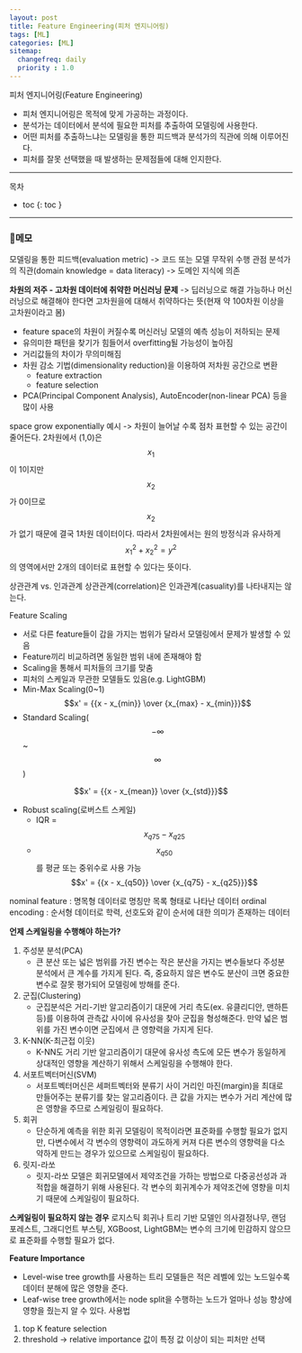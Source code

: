 ```yaml
---
layout: post
title: Feature Engineering(피처 엔지니어링)   
tags: [ML]
categories: [ML]
sitemap:
  changefreq: daily
  priority : 1.0
---
```


피처 엔지니어링(Feature Engineering)
+ 피처 엔지니어링은 목적에 맞게 가공하는 과정이다. 
+ 분석가는 데이터에서 분석에 필요한 피처를 추출하여 모델링에 사용한다.
+ 어떤 피처를 추출하느냐는 모델링을 통한 피드백과 분석가의 직관에 의해 이루어진다.
+ 피처를 잘못 선택했을 때 발생하는 문제점들에 대해 인지한다.

----

목차
- toc
{: toc }

----  

### 📝메모 

모델링을 통한 피드백(evaluation metric) -> 코드 또는 모델 무작위 수행 관점
분석가의 직관(domain knowledge = data literacy) -> 도메인 지식에 의존

**차원의 저주 - 고차원 데이터에 취약한 머신러닝 문제** -> 딥러닝으로 해결 가능하나 머신러닝으로 해결해야 한다면 고차원을에 대해서 취약하다는 뜻(현재 약 100차원 이상을 고차원이라고 봄)

+ feature space의 차원이 커질수록 머신러닝 모델의 예측 성능이 저하되는 문제
+ 유의미한 패턴을 찾기가 힘들어서 overfitting될 가능성이 높아짐
+ 거리값들의 차이가 무의미해짐
+ 차원 감소 기법(dimensionality reduction)을 이용하여 저차원 공간으로 변환
	+ feature extraction
	+ feature selection
+ PCA(Principal Component Analysis), AutoEncoder(non-linear PCA) 등을 많이 사용

space grow exponentially 예시 -> 차원이 늘어날 수록 점차 표현할 수 있는 공간이 줄어든다. 2차원에서 (1,0)은 $$x_1$$이 1이지만 $$x_2$$가 0이므로 $$x_2$$가 없기 때문에 결국 1차원 데이터이다. 따라서 2차원에서는 원의 방정식과 유사하게 $$x_{1}^2 + x_{2}^2 = y^2$$의 영역에서만 2개의 데이터로 표현할 수 있다는 뜻이다.


상관관계 vs. 인과관계
상관관계(correlation)은 인과관계(casuality)를 나타내지는 않는다. 

Feature Scaling
+ 서로 다른 feature들이 갑을 가지는 범위가 달라서 모델링에서 문제가 발생할 수 있음
+ Feature끼리 비교하려면 동일한 범위 내에 존재해야 함
+ Scaling을 통해서 피처들의 크기를 맞춤  
+ 피처의 스케일과 무관한 모델들도 있음(e.g. LightGBM)  
+ Min-Max Scaling(0~1)  
$$x' = {{x - x_{min}} \over {x_{max} - x_{min}}}$$  
+ Standard Scaling($$-\infty$$ ~ $$\infty$$)  

$$x' = {{x - x_{mean}} \over {x_{std}}}$$  

+ Robust scaling(로버스트 스케일)  
	+ IQR = $${x_{q75} - x_{q25}}$$  
	+ $$x_{q50}$$ 를 평균 또는 중위수로 사용 가능  
$$x' = {{x - x_{q50}} \over {x_{q75} - x_{q25}}}$$  


nominal feature : 명목형 데이터로 명칭만 목록 형태로 나타난 데이터
ordinal encoding : 순서형 데이터로 학력, 선호도와 같이 순서에 대한 의미가 존재하는 데이터

**언제 스케일링을 수행해야 하는가?**

1. 주성분 분석(PCA)
	+ 큰 분산 또는 넓은 범위를 가진 변수는 작은 분산을 가지는 변수들보다 주성분 분석에서 큰 계수를 가지게 된다. 즉, 중요하지 않은 변수도 분산이 크면 중요한 변수로 잘못 평가되어 모델링에 방해를 준다.
2. 군집(Clustering)
	+ 군집분석은 거리-기반 알고리즘이기 대문에 거리 측도(ex. 유클리디안, 맨하튼 등)를 이용하여 관측값 사이에 유사성을 찾아 군집을 형성해준다. 만약 넓은 범위를 가진 변수이면 군집에서 큰 영향력을 가지게 된다.
3. K-NN(K-최근접 이웃)
	+ K-NN도 거리 기반 알고리즘이기 대문에 유사성 측도에 모든 변수가 동일하게 상대적인 영향을 계산하기 위해서 스케일링을 수행해야 한다.
4. 서포트벡터머신(SVM)
	+ 서포트벡터머신은 세퍼트벡터와 분류기 사이 거리인 마진(margin)을 최대로 만들어주는 분류기를 찾는 알고리즘이다. 큰 값을 가지는 변수가 거리 계산에 많은 영향을 주므로 스케일링이 필요하다.
5. 회귀
	+ 단순하게 예측을 위한 회귀 모델링이 목적이라면 표준화를 수행할 필요가 없지만, 다변수에서 각 변수의 영향력이 과도하게 커져 다른 변수의 영향력을 다소 약하게 만드는 경우가 있으므로 스케일링이 필요하다.
6. 릿지-라쏘
	+ 릿지-라쏘 모델은 회귀모델에서 제약조건을 가하는 방법으로 다중공선성과 과적합을 해결하기 위해 사용된다. 각 변수의 회귀계수가 제약조건에 영향을 미치기 때문에 스케일링이 필요하다.

**스케일링이 필요하지 않는 경우**
로지스틱 회귀나 트리 기반 모델인 의사결정나무, 랜덤 포레스트, 그래디언트 부스팅, XGBoost, LightGBM는 변수의 크기에 민감하지 않으므로 표준화를 수행할 필요가 없다.

**Feature Importance**
+ Level-wise tree growth를 사용하는 트리 모델들은 적은 레벨에 있는 노드일수록 데이터 분해에 많은 영향을 준다.
+ Leaf-wise tree growth에서는 node split을 수행하는 노드가 얼마나 성능 향상에 영향을 줬는지 알 수 있다.
사용법
1. top K feature selection
2. threshold -> relative importance 값이 특정 값 이상이 되는 피처만 선택

